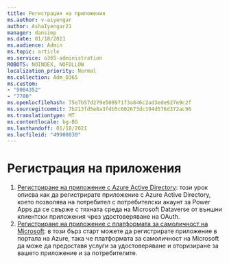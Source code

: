 ```yaml
---
title: Регистрация на приложения
ms.author: v-aiyengar
author: AshaIyengar21
manager: dansimp
ms.date: 01/18/2021
ms.audience: Admin
ms.topic: article
ms.service: o365-administration
ROBOTS: NOINDEX, NOFOLLOW
localization_priority: Normal
ms.collection: Adm_O365
ms.custom:
- "9004352"
- "7780"
ms.openlocfilehash: 75e7b57d279e508971f3a846c2ad3ede927e9c2f
ms.sourcegitcommit: 7b213fd5e8a3fdb5c602673dc194d576d372ac96
ms.translationtype: MT
ms.contentlocale: bg-BG
ms.lasthandoff: 01/18/2021
ms.locfileid: "49900830"
---
```

# <a name="application-registration"></a>Регистрация на приложения

1. [Регистриране на приложение с Azure Active Directory](https://docs.microsoft.com/powerapps/developer/data-platform/walkthrough-register-app-azure-active-directory): този урок описва как да регистрирате приложение с Azure Active Directory, което позволява на потребител с потребителски акаунт за Power Apps да се свърже с тяхната среда на Microsoft Dataverse от външни клиентски приложения чрез удостоверяване на OAuth.
1. [Регистриране на приложение с платформата за самоличност на Microsoft](https://docs.microsoft.com/azure/active-directory/develop/quickstart-register-app): в този бърз старт можете да регистрирате приложение в портала на Azure, така че платформата за самоличност на Microsoft да може да предоставя услуги за удостоверяване и оторизиране за вашето приложение и за потребителите.
